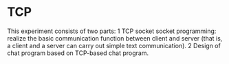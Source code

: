 # TCP
This experiment consists of two parts:
1 TCP socket socket programming: realize the basic communication function between client and server (that is, a client and a server can carry out simple text communication).
2 Design of chat program based on TCP-based chat program.
